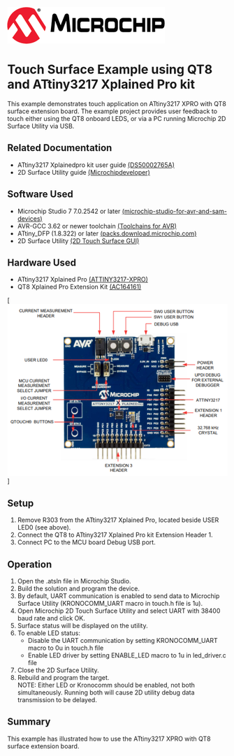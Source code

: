 [![MCHP](images/microchip.png)](https://www.microchip.com)

# Touch Surface Example using QT8 and ATtiny3217 Xplained Pro kit

This example demonstrates touch application on ATtiny3217 XPRO with QT8 surface extension board. The example project provides user feedback to touch either using the QT8 onboard LEDS, or via a PC running Microchip 2D Surface Utility via USB.


## Related Documentation

- ATtiny3217 Xplainedpro kit user guide [(DS50002765A)](https://ww1.microchip.com/downloads/en/DeviceDoc/ATtiny3217-Xplained-Pro-DS50002765A.pdf)
- 2D Surface Utility guide [(Microchipdeveloper)](https://microchipdeveloper.com/touch:guide-to-connect-to-touch-surface-utility)

## Software Used
  
- Microchip Studio 7 7.0.2542 or later [(microchip-studio-for-avr-and-sam-devices)](https://www.microchip.com/en-us/development-tools-tools-and-software/microchip-studio-for-avr-and-sam-devices)
- AVR-GCC 3.62 or newer toolchain [(Toolchains for AVR)](https://www.microchip.com/en-us/development-tools-tools-and-software/gcc-compilers-avr-and-arm)
- ATtiny_DFP (1.8.322) or later [(packs.download.microchip.com)](https://packs.download.microchip.com/)
- 2D Surface Utility [(2D Touch Surface GUI)](https://www.microchip.com/mymicrochip/filehandler.aspx?ddocname=en605897)
  
## Hardware Used

- ATtiny3217 Xplained Pro [(ATTINY3217-XPRO)](https://www.microchip.com/DevelopmentTools/ProductDetails/PartNO/ATTINY3217-XPRO)
- QT8 Xplained Pro Extension Kit [(AC164161)](https://www.microchip.com/developmenttools/ProductDetails/AC164161)

[![tiny](images/attiny3217.png)]

## Setup

1. Remove R303 from the ATtiny3217 Xplained Pro, located beside USER LED0 (see above).
2. Connect the QT8 to ATtiny3217 Xplained Pro kit Extension Header 1.
3. Connect PC to the MCU board Debug USB port. 

## Operation

1. Open the .atsln file in Microchip Studio.
2. Build the solution and program the device.
3. By default, UART communication is enabled to send data to Microchip Surface Utility (KRONOCOMM_UART macro in touch.h file is 1u).
4. Open Microchip 2D Touch Surface Utility and select UART with 38400 baud rate and click OK.
5. Surface status will be displayed on the utility.
6. To enable LED status:
   - Disable the UART communication by setting KRONOCOMM_UART macro to 0u in touch.h file
   - Enable LED driver by setting ENABLE_LED macro to 1u in led_driver.c file
7. Close the 2D Surface Utility.
8. Rebuild and program the target.    
    NOTE: Either LED or Kronocomm should be enabled, not both simultaneously. Running both will cause 2D utility debug data transmission to be delayed. 


## Summary

This example has illustrated how to use the ATtiny3217 XPRO with QT8 surface extension board.
